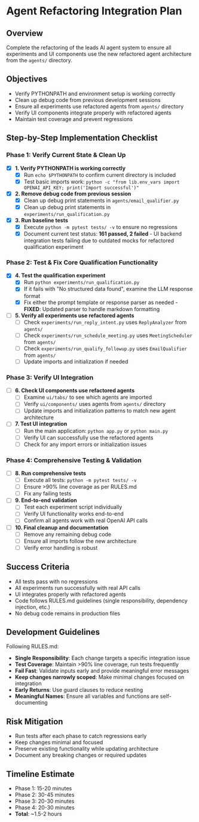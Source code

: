 # Agent Refactoring Integration Plan

## Overview
Complete the refactoring of the leads AI agent system to ensure all experiments and UI components use the new refactored agent architecture from the `agents/` directory.

## Objectives
- Verify PYTHONPATH and environment setup is working correctly
- Clean up debug code from previous development sessions
- Ensure all experiments use refactored agents from `agents/` directory
- Verify UI components integrate properly with refactored agents
- Maintain test coverage and prevent regressions

## Step-by-Step Implementation Checklist

### Phase 1: Verify Current State & Clean Up
- [x] **1. Verify PYTHONPATH is working correctly**
  - [x] Run `echo $PYTHONPATH` to confirm current directory is included
  - [x] Test basic imports work: `python -c "from lib.env_vars import OPENAI_API_KEY; print('Import successful')"`

- [x] **2. Remove debug code from previous session**
  - [x] Clean up debug print statements in `agents/email_qualifier.py`
  - [x] Clean up debug print statements in `experiments/run_qualification.py`

- [x] **3. Run baseline tests**
  - [x] Execute `python -m pytest tests/ -v` to ensure no regressions
  - [x] Document current test status: **161 passed, 2 failed** - UI backend integration tests failing due to outdated mocks for refactored qualification experiment

### Phase 2: Test & Fix Core Qualification Functionality
- [x] **4. Test the qualification experiment**
  - [x] Run `python experiments/run_qualification.py`
  - [x] If it fails with "No structured data found", examine the LLM response format
  - [x] Fix either the prompt template or response parser as needed - **FIXED**: Updated parser to handle markdown formatting

- [ ] **5. Verify all experiments use refactored agents**
  - [ ] Check `experiments/run_reply_intent.py` uses `ReplyAnalyzer` from `agents/`
  - [ ] Check `experiments/run_schedule_meeting.py` uses `MeetingScheduler` from `agents/`
  - [ ] Check `experiments/run_qualify_followup.py` uses `EmailQualifier` from `agents/`
  - [ ] Update imports and initialization if needed

### Phase 3: Verify UI Integration
- [ ] **6. Check UI components use refactored agents**
  - [ ] Examine `ui/tabs/` to see which agents are imported
  - [ ] Verify `ui/components/` uses agents from `agents/` directory
  - [ ] Update imports and initialization patterns to match new agent architecture

- [ ] **7. Test UI integration**
  - [ ] Run the main application: `python app.py` or `python main.py`
  - [ ] Verify UI can successfully use the refactored agents
  - [ ] Check for any import errors or initialization issues

### Phase 4: Comprehensive Testing & Validation
- [ ] **8. Run comprehensive tests**
  - [ ] Execute all tests: `python -m pytest tests/ -v`
  - [ ] Ensure >90% line coverage as per RULES.md
  - [ ] Fix any failing tests

- [ ] **9. End-to-end validation**
  - [ ] Test each experiment script individually
  - [ ] Verify UI functionality works end-to-end
  - [ ] Confirm all agents work with real OpenAI API calls

- [ ] **10. Final cleanup and documentation**
  - [ ] Remove any remaining debug code
  - [ ] Ensure all imports follow the new architecture
  - [ ] Verify error handling is robust

## Success Criteria
- All tests pass with no regressions
- All experiments run successfully with real API calls
- UI integrates properly with refactored agents
- Code follows RULES.md guidelines (single responsibility, dependency injection, etc.)
- No debug code remains in production files

## Development Guidelines
Following RULES.md:
- **Single Responsibility**: Each change targets a specific integration issue
- **Test Coverage**: Maintain >90% line coverage, run tests frequently
- **Fail Fast**: Validate inputs early and provide meaningful error messages
- **Keep changes narrowly scoped**: Make minimal changes focused on integration
- **Early Returns**: Use guard clauses to reduce nesting
- **Meaningful Names**: Ensure all variables and functions are self-documenting

## Risk Mitigation
- Run tests after each phase to catch regressions early
- Keep changes minimal and focused
- Preserve existing functionality while updating architecture
- Document any breaking changes or required updates

## Timeline Estimate
- Phase 1: 15-20 minutes
- Phase 2: 30-45 minutes  
- Phase 3: 20-30 minutes
- Phase 4: 20-30 minutes
- **Total**: ~1.5-2 hours
